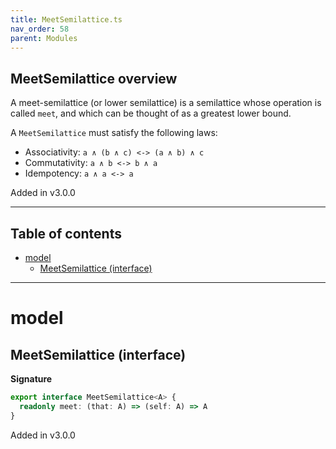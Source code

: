 ```yaml
---
title: MeetSemilattice.ts
nav_order: 58
parent: Modules
---
```


## MeetSemilattice overview

A meet-semilattice (or lower semilattice) is a semilattice whose operation is called `meet`, and which can be thought
of as a greatest lower bound.

A `MeetSemilattice` must satisfy the following laws:

- Associativity: `a ∧ (b ∧ c) <-> (a ∧ b) ∧ c`
- Commutativity: `a ∧ b <-> b ∧ a`
- Idempotency: `a ∧ a <-> a`

Added in v3.0.0

---

<h2 class="text-delta">Table of contents</h2>

- [model](#model)
  - [MeetSemilattice (interface)](#meetsemilattice-interface)

---

# model

## MeetSemilattice (interface)

**Signature**

```ts
export interface MeetSemilattice<A> {
  readonly meet: (that: A) => (self: A) => A
}
```

Added in v3.0.0
